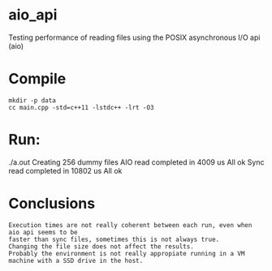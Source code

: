 # aio_api
Testing performance of reading files using the POSIX asynchronous I/O api (aio)

# Compile
	mkdir -p data
	cc main.cpp -std=c++11 -lstdc++ -lrt -O3

# Run: 
./a.out 
Creating 256 dummy files
AIO read completed in 4009 us
All ok
Sync read completed in 10802 us
All ok

# Conclusions
	Execution times are not really coherent between each run, even when aio api seems to be
	faster than sync files, sometimes this is not always true.
	Changing the file size does not affect the results.
	Probably the environment is not really appropiate running in a VM machine with a SSD drive in the host.